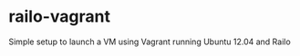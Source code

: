 railo-vagrant
=============

Simple setup to launch a VM using Vagrant running Ubuntu 12.04 and Railo